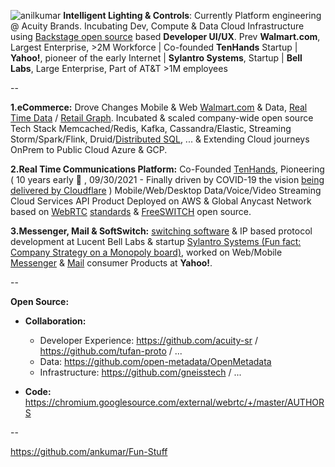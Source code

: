 ![anilkumar](https://user-images.githubusercontent.com/658791/119208479-2e801880-ba57-11eb-89ee-cb7a3a969b5e.jpg) **Intelligent Lighting & Controls**: Currently Platform engineering @ Acuity Brands. Incubating Dev, Compute & Data Cloud Infrastructure using [Backstage open source](https://backstage.io/) based **Developer UI/UX**. Prev **Walmart.com**, Largest Enterprise, >2M Workforce | Co-founded **TenHands** Startup | **Yahoo!**, pioneer of the early Internet | **Sylantro Systems**, Startup | **Bell Labs**, Large Enterprise, Part of AT&T >1M employees

--

**1.eCommerce:** Drove Changes Mobile & Web [Walmart.com](https://www.walmart.com/) & Data, [Real Time Data](https://www.confluent.io/blog/apache-kafka-item-setup/) / [Retail Graph](https://medium.com/walmartlabs/retail-graph-walmarts-product-knowledge-graph-6ef7357963bc). Incubated & scaled company-wide open source Tech Stack Memcached/Redis, Kafka, Cassandra/Elastic, Streaming Storm/Spark/Flink, Druid/[Distributed SQL](https://blog.starburstdata.com/prestosql-becomes-trino), ... & Extending Cloud journeys OnPrem to Public Cloud Azure & GCP.

**2.Real Time Communications Platform:** Co-Founded [TenHands](https://twitter.com/an1kumar/status/277200713728274433?s=20), Pioneering ( 10 years early :thought_balloon: , 09/30/2021 - Finally driven by COVID-19 the vision [being delivered by Cloudflare](https://blog.cloudflare.com/announcing-our-real-time-communications-platform/) ) Mobile/Web/Desktop Data/Voice/Video Streaming Cloud Services API Product Deployed on AWS & Global Anycast Network based on [WebRTC](https://queue.acm.org/detail.cfm?id=3457587) [standards](https://twitter.com/ietf/status/1354071004058951682) & [FreeSWITCH](https://freeswitch.org/) open source.

**3.Messenger, Mail & SoftSwitch:** [switching software](https://freeswitch.org/confluence/display/FREESWITCH/Glossary#Glossary-Softswitch) & IP based protocol development at Lucent Bell Labs & startup [Sylantro Systems (Fun fact: Company Strategy on a Monopoly board)](https://www.networkworld.com/article/2272062/broadsoft-acquires-sylantro-as-voip-market-consolidates.html), worked on Web/Mobile [Messenger](https://en.wikipedia.org/wiki/Yahoo!_Messenger) & [Mail](https://en.wikipedia.org/wiki/Yahoo!_Mail) consumer Products at **Yahoo!**.

--

**Open Source:**
- **Collaboration:**
  - Developer Experience: https://github.com/acuity-sr / https://github.com/tufan-proto / ...
  - Data: https://github.com/open-metadata/OpenMetadata
  - Infrastructure:  https://github.com/gneisstech / ...

- **Code:** https://chromium.googlesource.com/external/webrtc/+/master/AUTHORS 
  
--

https://github.com/ankumar/Fun-Stuff 

<!--
**ankumar/ankumar** is a ✨ _special_ ✨ repository because its `README.md` (this file) appears on your GitHub profile.

Here are some ideas to get you started:

- 🔭 I’m currently working on ...
- 🌱 I’m currently learning ...
- 👯 I’m looking to collaborate on ...
- 🤔 I’m looking for help with ...
- 💬 Ask me about ...
- 📫 How to reach me: ...
- 😄 Pronouns: ...
- ⚡ Fun fact: ...
-->
